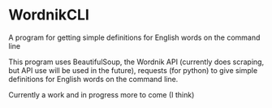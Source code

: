 # WordnikCLI
A program for getting simple definitions for English words on the command line

This program uses BeautifulSoup, the Wordnik API (currently does scraping, but API use will be used in the future), requests (for python) to give
simple definitions for English words on the command line.

Currently a work and in progress more to come (I think)

